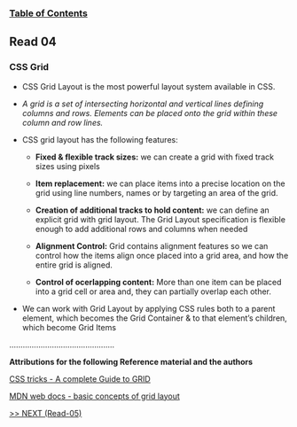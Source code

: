 
### [Table of Contents](https://wondwosentsige.github.io/code-301-reading-notes/Home)

## Read 04

### CSS Grid


- CSS Grid Layout is the most powerful layout system available in CSS. 

- *A grid is a set of intersecting horizontal and vertical lines defining columns and rows. Elements can be placed onto the grid within these column and row lines.*

- CSS grid layout has the following features:

    - __Fixed & flexible track sizes:__ we can create a grid with fixed track sizes using pixels

    - __Item replacement:__ we can place items into a precise location on the grid using line numbers, names or by targeting an area of the grid.

    - __Creation of additional tracks to hold content:__ we can define an explicit grid with grid layout. The Grid Layout specification is flexible enough to add additional rows and columns when needed

    - __Alignment Control:__ Grid contains alignment features so we can control how the items align once placed into a grid area, and how the entire grid is aligned. 

    - __Control of ocerlapping content:__ More than one item can be placed into a grid cell or area and, they can partially overlap each other.

- We can work with Grid Layout by applying CSS rules both to a parent element, which becomes the Grid Container & to that element’s children,  which become Grid Items





























...............................................

__Attributions for the following Reference material and the authors__


[CSS tricks - A complete Guide to GRID](https://css-tricks.com/snippets/css/complete-guide-grid/)

[MDN web docs - basic concepts of grid layout](https://developer.mozilla.org/en-US/docs/Web/CSS/CSS_Grid_Layout/Basic_Concepts_of_Grid_Layout#The_Grid_container)





[>> NEXT (Read-05)](https://wondwosentsige.github.io/code-301-reading-notes/class-05)


